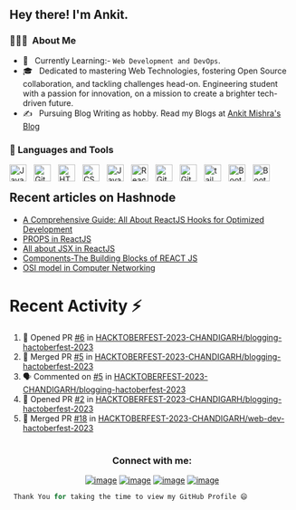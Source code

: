 

<h2> Hey there! I'm Ankit.</h2>

<h3> 👨🏻‍💻 &nbsp;About Me </h3>

- 🤔 &nbsp; Currently Learning:- ``Web Development and DevOps``.
- 🎓 &nbsp; Dedicated to mastering Web Technologies, fostering Open Source collaboration, and tackling challenges head-on. Engineering student with a passion for innovation, on a mission to create a brighter tech-driven future. 
- ✍️ &nbsp; Pursuing Blog Writing as hobby. Read my Blogs at <a href="https://hashnode.com/@ankitmishraexe">Ankit Mishra's Blog</a>

### 🧰 Languages and Tools

<img align="left" alt="Java" width="30px" style="padding-right:10px;" src="https://cdn.jsdelivr.net/gh/devicons/devicon/icons/java/java-original.svg"/>


<img align="left" alt="Git" width="30px" style="padding-right:10px;" src="https://cdn.jsdelivr.net/gh/devicons/devicon/icons/git/git-original.svg" />

<img align="left" alt="HTML" width="30px" style="padding-right:10px;" src="https://cdn.jsdelivr.net/gh/devicons/devicon/icons/html5/html5-plain.svg" />
<img align="left" alt="CSS" width="30px" style="padding-right:10px;" src="https://cdn.jsdelivr.net/gh/devicons/devicon/icons/css3/css3-plain.svg" />
<img align="left" alt="JavaScript" width="30px" style="padding-right:10px;" src="https://cdn.jsdelivr.net/gh/devicons/devicon/icons/javascript/javascript-plain.svg" />
<img align="left" alt="React" width="30px" style="padding-right:10px;" src="https://cdn.jsdelivr.net/gh/devicons/devicon/icons/react/react-original.svg" />

<img align="left" alt="GitHub" width="30px" style="padding-right:10px;" src="https://cdn.jsdelivr.net/gh/devicons/devicon/icons/github/github-original.svg" />
<img align="left" alt="GitHub" width="30px" style="padding-right:10px;" src="https://cdn.jsdelivr.net/gh/devicons/devicon/icons/sass/sass-original.svg" />
          
<img align="left" alt="tailwind" width="30px" style="padding-right:10px;" src="https://cdn.jsdelivr.net/gh/devicons/devicon/icons/tailwindcss/tailwindcss-plain.svg" />
<img align="left" alt="BootStrap" width="30px" style="padding-right:10px;" src="https://cdn.jsdelivr.net/gh/devicons/devicon/icons/bootstrap/bootstrap-original.svg" />

<img align="left" alt="BootStrap" width="30px" style="padding-right:10px;" src="https://cdn.jsdelivr.net/gh/devicons/devicon/icons/markdown/markdown-original.svg" />
                     
<br />




##  Recent articles on Hashnode

 <!-- BLOG-POST-LIST:START -->
- [A Comprehensive Guide: All About ReactJS Hooks for Optimized Development](https://ankitmishra.hashnode.dev/a-comprehensive-guide-all-about-reactjs-hooks-for-optimized-development)
- [PROPS in ReactJS](https://ankitmishra.hashnode.dev/props-in-reactjs)
- [All about JSX in ReactJS](https://ankitmishra.hashnode.dev/all-about-jsx-in-reactjs)
- [Components-The Building Blocks of REACT JS](https://ankitmishra.hashnode.dev/components-the-building-blocks-of-react-js)
- [OSI model in Computer Networking](https://ankitmishra.hashnode.dev/osi-model-in-computer-networking)
<!-- BLOG-POST-LIST:END -->
 
 # Recent Activity :zap:
<!--START_SECTION:activity-->
1. 💪 Opened PR [#6](https://github.com/HACKTOBERFEST-2023-CHANDIGARH/blogging-hactoberfest-2023/pull/6) in [HACKTOBERFEST-2023-CHANDIGARH/blogging-hactoberfest-2023](https://github.com/HACKTOBERFEST-2023-CHANDIGARH/blogging-hactoberfest-2023)
2. 🎉 Merged PR [#5](https://github.com/HACKTOBERFEST-2023-CHANDIGARH/blogging-hactoberfest-2023/pull/5) in [HACKTOBERFEST-2023-CHANDIGARH/blogging-hactoberfest-2023](https://github.com/HACKTOBERFEST-2023-CHANDIGARH/blogging-hactoberfest-2023)
3. 🗣 Commented on [#5](https://github.com/HACKTOBERFEST-2023-CHANDIGARH/blogging-hactoberfest-2023/pull/5#issuecomment-1763039469) in [HACKTOBERFEST-2023-CHANDIGARH/blogging-hactoberfest-2023](https://github.com/HACKTOBERFEST-2023-CHANDIGARH/blogging-hactoberfest-2023)
4. 💪 Opened PR [#2](https://github.com/HACKTOBERFEST-2023-CHANDIGARH/blogging-hactoberfest-2023/pull/2) in [HACKTOBERFEST-2023-CHANDIGARH/blogging-hactoberfest-2023](https://github.com/HACKTOBERFEST-2023-CHANDIGARH/blogging-hactoberfest-2023)
5. 🎉 Merged PR [#18](https://github.com/HACKTOBERFEST-2023-CHANDIGARH/web-dev-hactoberfest-2023/pull/18) in [HACKTOBERFEST-2023-CHANDIGARH/web-dev-hactoberfest-2023](https://github.com/HACKTOBERFEST-2023-CHANDIGARH/web-dev-hactoberfest-2023)
<!--END_SECTION:activity-->

 

# <h3 align="center">Connect with me:</h3>
<div align="center">

[![image](https://img.shields.io/badge/LinkedIn-0077B5?style=for-the-badge&logo=linkedin&logoColor=white)](https://www.linkedin.com/in/ankitmishra1106/)
[![image](https://img.shields.io/badge/Instagram-E4405F?style=for-the-badge&logo=instagram&logoColor=white)](https://www.instagram.com/ankitmishra.exe/)
[![image](https://img.shields.io/badge/Twitter-1DA1F2?style=for-the-badge&logo=twitter&logoColor=white)](https://twitter.com/AnkitMishraexe)
[![image](https://img.shields.io/badge/Gmail-D14836?style=for-the-badge&logo=gmail&logoColor=white)](mailto:ankitmrmishra1118@gmail.com)
  
</div>




```Python
 Thank You for taking the time to view my GitHub Profile 😄
 ```

<!---
ankitmrmishra/ankitmrmishra is a ✨ special ✨ repository because its `README.md` (this file) appears on your GitHub profile.
You can click the Preview link to take a look at your changes.
--->
